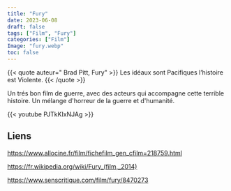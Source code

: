 ```yaml
---
title: "Fury"
date: 2023-06-08
draft: false
tags: ["Film", "Fury"]
categories: ["Film"]
Image: "fury.webp"
toc: false
---
```

{{< quote auteur=" Brad Pitt, Fury" >}}
Les idéaux sont Pacifiques l’histoire est Violente.
{{< /quote >}}


Un trés bon film de guerre, avec des acteurs qui accompagne cette terrible histoire. Un mélange d'horreur de la guerre et d'humanité.


{{< youtube PJTkKIxNJAg >}}

## Liens
https://www.allocine.fr/film/fichefilm_gen_cfilm=218759.html

https://fr.wikipedia.org/wiki/Fury_(film,_2014)

https://www.senscritique.com/film/fury/8470273



